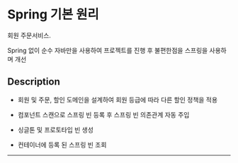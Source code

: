 # Spring 기본 원리
회원 주문서비스.

Spring 없이 순수 자바만을 사용하여 프로젝트를 진행 후 불편한점을 스프링을 사용하며 개선

## Description

-  회원 및 주문, 할인 도메인을 설계하여 회원 등급에 따라 다른 할인 정책을 적용



- 컴포넌트 스캔으로 스프링 빈 등록 후 스프링 빈 의존관계 자동 주입



- 싱글톤 및 프로토타입 빈 생성



-  컨테이너에 등록 된 스프링 빈 조회





---

